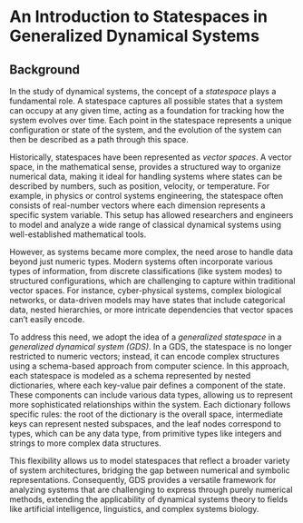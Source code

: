 # An Introduction to Statespaces in Generalized Dynamical Systems

## Background

In the study of dynamical systems, the concept of a *statespace* plays a fundamental role. A statespace captures all possible states that a system can occupy at any given time, acting as a foundation for tracking how the system evolves over time. Each point in the statespace represents a unique configuration or state of the system, and the evolution of the system can then be described as a path through this space.

Historically, statespaces have been represented as *vector spaces*. A vector space, in the mathematical sense, provides a structured way to organize numerical data, making it ideal for handling systems where states can be described by numbers, such as position, velocity, or temperature. For example, in physics or control systems engineering, the statespace often consists of real-number vectors where each dimension represents a specific system variable. This setup has allowed researchers and engineers to model and analyze a wide range of classical dynamical systems using well-established mathematical tools.

However, as systems became more complex, the need arose to handle data beyond just numeric types. Modern systems often incorporate various types of information, from discrete classifications (like system modes) to structured configurations, which are challenging to capture within traditional vector spaces. For instance, cyber-physical systems, complex biological networks, or data-driven models may have states that include categorical data, nested hierarchies, or more intricate dependencies that vector spaces can’t easily encode.

To address this need, we adopt the idea of a *generalized statespace* in a *generalized dynamical system (GDS)*. In a GDS, the statespace is no longer restricted to numeric vectors; instead, it can encode complex structures using a schema-based approach from computer science. In this approach, each statespace is modeled as a schema represented by nested dictionaries, where each key-value pair defines a component of the state. These components can include various data types, allowing us to represent more sophisticated relationships within the system. Each dictionary follows specific rules: the root of the dictionary is the overall space, intermediate keys can represent nested subspaces, and the leaf nodes correspond to types, which can be any data type, from primitive types like integers and strings to more complex data structures.

This flexibility allows us to model statespaces that reflect a broader variety of system architectures, bridging the gap between numerical and symbolic representations. Consequently, GDS provides a versatile framework for analyzing systems that are challenging to express through purely numerical methods, extending the applicability of dynamical systems theory to fields like artificial intelligence, linguistics, and complex systems biology.
